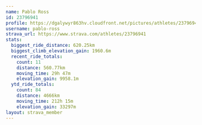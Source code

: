 ```yaml
---
name: Pablo Ross
id: 23796941
profile: https://dgalywyr863hv.cloudfront.net/pictures/athletes/23796941/14615399/1/large.jpg
username: pablo-ross
strava_url: https://www.strava.com/athletes/23796941
stats:
  biggest_ride_distance: 620.25km
  biggest_climb_elevation_gain: 1960.6m
  recent_ride_totals:
    count: 11
    distance: 560.77km
    moving_time: 29h 47m
    elevation_gain: 9958.1m
  ytd_ride_totals:
    count: 84
    distance: 4666km
    moving_time: 212h 15m
    elevation_gain: 33297m
layout: strava_member
--- 
```

